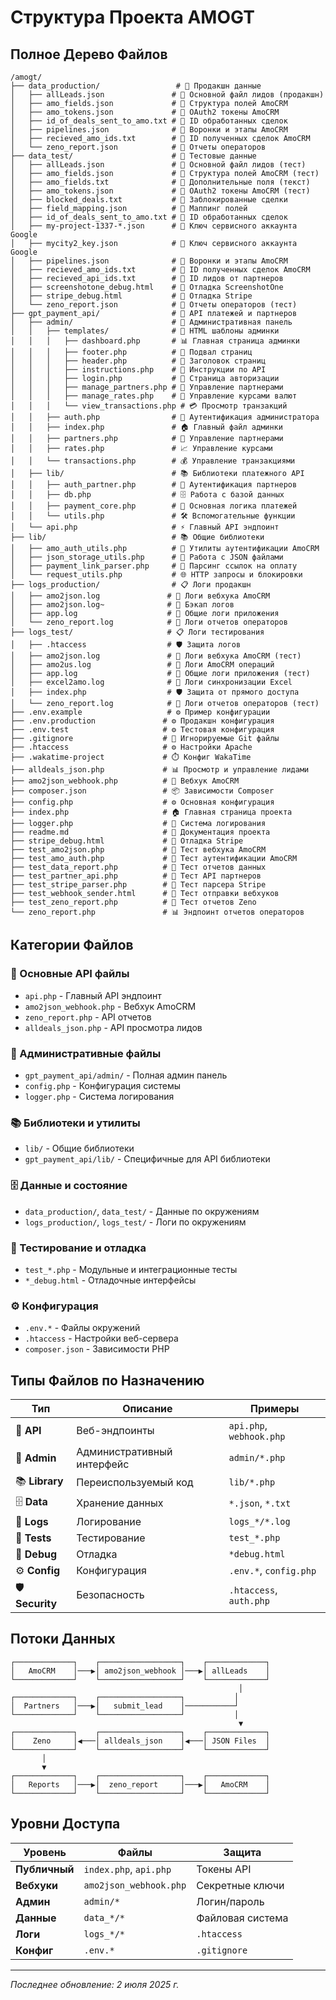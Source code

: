 # Структура Проекта AMOGT

## Полное Дерево Файлов

```
/amogt/
├── data_production/                 # 📁 Продакшн данные
│   ├── allLeads.json               # 📄 Основной файл лидов (продакшн)
│   ├── amo_fields.json             # 📄 Структура полей AmoCRM
│   ├── amo_tokens.json             # 🔐 OAuth2 токены AmoCRM
│   ├── id_of_deals_sent_to_amo.txt # 📄 ID обработанных сделок
│   ├── pipelines.json              # 📄 Воронки и этапы AmoCRM
│   ├── recieved_amo_ids.txt        # 📄 ID полученных сделок AmoCRM
│   └── zeno_report.json            # 📄 Отчеты операторов
├── data_test/                      # 📁 Тестовые данные
│   ├── allLeads.json               # 📄 Основной файл лидов (тест)
│   ├── amo_fields.json             # 📄 Структура полей AmoCRM (тест)
│   ├── amo_fields.txt              # 📄 Дополнительные поля (текст)
│   ├── amo_tokens.json             # 🔐 OAuth2 токены AmoCRM (тест)
│   ├── blocked_deals.txt           # 📄 Заблокированные сделки
│   ├── field_mapping.json          # 📄 Маппинг полей
│   ├── id_of_deals_sent_to_amo.txt # 📄 ID обработанных сделок
│   ├── my-project-1337-*.json      # 🔐 Ключ сервисного аккаунта Google
│   ├── mycity2_key.json            # 🔐 Ключ сервисного аккаунта Google
│   ├── pipelines.json              # 📄 Воронки и этапы AmoCRM
│   ├── recieved_amo_ids.txt        # 📄 ID полученных сделок AmoCRM
│   ├── recieved_api_ids.txt        # 📄 ID лидов от партнеров
│   ├── screenshotone_debug.html    # 🐛 Отладка ScreenshotOne
│   ├── stripe_debug.html           # 🐛 Отладка Stripe
│   └── zeno_report.json            # 📄 Отчеты операторов (тест)
├── gpt_payment_api/                # 🚀 API платежей и партнеров
│   ├── admin/                      # 👤 Административная панель
│   │   ├── templates/              # 🎨 HTML шаблоны админки
│   │   │   ├── dashboard.php       # 📊 Главная страница админки
│   │   │   ├── footer.php          # 🦶 Подвал страниц
│   │   │   ├── header.php          # 🎯 Заголовок страниц
│   │   │   ├── instructions.php    # 📖 Инструкции по API
│   │   │   ├── login.php           # 🔑 Страница авторизации
│   │   │   ├── manage_partners.php # 🤝 Управление партнерами
│   │   │   ├── manage_rates.php    # 💱 Управление курсами валют
│   │   │   └── view_transactions.php # 💳 Просмотр транзакций
│   │   ├── auth.php                # 🔐 Аутентификация администратора
│   │   ├── index.php               # 🏠 Главный файл админки
│   │   ├── partners.php            # 👥 Управление партнерами
│   │   ├── rates.php               # 📈 Управление курсами
│   │   └── transactions.php        # 💰 Управление транзакциями
│   ├── lib/                        # 📚 Библиотеки платежного API
│   │   ├── auth_partner.php        # 🔑 Аутентификация партнеров
│   │   ├── db.php                  # 🗄️ Работа с базой данных
│   │   ├── payment_core.php        # 💎 Основная логика платежей
│   │   └── utils.php               # 🛠️ Вспомогательные функции
│   └── api.php                     # ⚡ Главный API эндпоинт
├── lib/                            # 📚 Общие библиотеки
│   ├── amo_auth_utils.php          # 🔐 Утилиты аутентификации AmoCRM
│   ├── json_storage_utils.php      # 📄 Работа с JSON файлами
│   ├── payment_link_parser.php     # 🔗 Парсинг ссылок на оплату
│   └── request_utils.php           # 🌐 HTTP запросы и блокировки
├── logs_production/                # 📋 Логи продакшн
│   ├── amo2json.log               # 📝 Логи вебхука AmoCRM
│   ├── amo2json.log~              # 📝 Бэкап логов
│   ├── app.log                    # 📝 Общие логи приложения
│   └── zeno_report.log            # 📝 Логи отчетов операторов
├── logs_test/                     # 📋 Логи тестирования
│   ├── .htaccess                  # 🛡️ Защита логов
│   ├── amo2json.log               # 📝 Логи вебхука AmoCRM (тест)
│   ├── amo2us.log                 # 📝 Логи AmoCRM операций
│   ├── app.log                    # 📝 Общие логи приложения (тест)
│   ├── excel2amo.log              # 📝 Логи синхронизации Excel
│   ├── index.php                  # 🛡️ Защита от прямого доступа
│   └── zeno_report.log            # 📝 Логи отчетов операторов (тест)
├── .env.example                   # ⚙️ Пример конфигурации
├── .env.production               # ⚙️ Продакшн конфигурация
├── .env.test                     # ⚙️ Тестовая конфигурация
├── .gitignore                    # 🚫 Игнорируемые Git файлы
├── .htaccess                     # ⚙️ Настройки Apache
├── .wakatime-project             # ⏱️ Конфиг WakaTime
├── alldeals_json.php             # 📊 Просмотр и управление лидами
├── amo2json_webhook.php          # 🔗 Вебхук AmoCRM
├── composer.json                 # 📦 Зависимости Composer
├── config.php                    # ⚙️ Основная конфигурация
├── index.php                     # 🏠 Главная страница проекта
├── logger.php                    # 📝 Система логирования
├── readme.md                     # 📖 Документация проекта
├── stripe_debug.html             # 🐛 Отладка Stripe
├── test_amo2json.php             # 🧪 Тест вебхука AmoCRM
├── test_amo_auth.php             # 🧪 Тест аутентификации AmoCRM
├── test_data_report.php          # 🧪 Тест отчетов данных
├── test_partner_api.php          # 🧪 Тест API партнеров
├── test_stripe_parser.php        # 🧪 Тест парсера Stripe
├── test_webhook_sender.html      # 🧪 Тест отправки вебхуков
├── test_zeno_report.php          # 🧪 Тест отчетов Zeno
└── zeno_report.php               # 📊 Эндпоинт отчетов операторов
```

## Категории Файлов

### 🚀 Основные API файлы
- `api.php` - Главный API эндпоинт
- `amo2json_webhook.php` - Вебхук AmoCRM
- `zeno_report.php` - API отчетов
- `alldeals_json.php` - API просмотра лидов

### 👤 Административные файлы
- `gpt_payment_api/admin/` - Полная админ панель
- `config.php` - Конфигурация системы
- `logger.php` - Система логирования

### 📚 Библиотеки и утилиты
- `lib/` - Общие библиотеки
- `gpt_payment_api/lib/` - Специфичные для API библиотеки

### 🗄️ Данные и состояние
- `data_production/`, `data_test/` - Данные по окружениям
- `logs_production/`, `logs_test/` - Логи по окружениям

### 🧪 Тестирование и отладка
- `test_*.php` - Модульные и интеграционные тесты
- `*_debug.html` - Отладочные интерфейсы

### ⚙️ Конфигурация
- `.env.*` - Файлы окружений
- `.htaccess` - Настройки веб-сервера
- `composer.json` - Зависимости PHP

## Типы Файлов по Назначению

| Тип | Описание | Примеры |
|-----|----------|---------|
| 🚀 **API** | Веб-эндпоинты | `api.php`, `webhook.php` |
| 👤 **Admin** | Административный интерфейс | `admin/*.php` |
| 📚 **Library** | Переиспользуемый код | `lib/*.php` |
| 🗄️ **Data** | Хранение данных | `*.json`, `*.txt` |
| 📝 **Logs** | Логирование | `logs_*/*.log` |
| 🧪 **Tests** | Тестирование | `test_*.php` |
| 🐛 **Debug** | Отладка | `*debug.html` |
| ⚙️ **Config** | Конфигурация | `.env.*`, `config.php` |
| 🛡️ **Security** | Безопасность | `.htaccess`, `auth.php` |

## Потоки Данных

```
┌─────────────┐    ┌──────────────────┐    ┌─────────────┐
│   AmoCRM    │───▶│ amo2json_webhook │───▶│ allLeads    │
└─────────────┘    └──────────────────┘    └─────────────┘
                                                   │
┌─────────────┐    ┌──────────────────┐           │
│  Partners   │───▶│   submit_lead    │───────────┘
└─────────────┘    └──────────────────┘           │
                                                   ▼
┌─────────────┐    ┌──────────────────┐    ┌─────────────┐
│    Zeno     │◀───│ alldeals_json    │◀───│ JSON Files  │
└─────────────┘    └──────────────────┘    └─────────────┘
       │
       ▼
┌─────────────┐    ┌──────────────────┐    ┌─────────────┐
│   Reports   │───▶│  zeno_report     │───▶│   AmoCRM    │
└─────────────┘    └──────────────────┘    └─────────────┘
```

## Уровни Доступа

| Уровень | Файлы | Защита |
|---------|-------|--------|
| **Публичный** | `index.php`, `api.php` | Токены API |
| **Вебхуки** | `amo2json_webhook.php` | Секретные ключи |
| **Админ** | `admin/*` | Логин/пароль |
| **Данные** | `data_*/*` | Файловая система |
| **Логи** | `logs_*/*` | `.htaccess` |
| **Конфиг** | `.env.*` | `.gitignore` |

---

*Последнее обновление: 2 июля 2025 г.*

